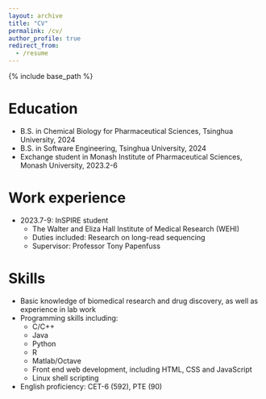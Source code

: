 ```yaml
---
layout: archive
title: "CV"
permalink: /cv/
author_profile: true
redirect_from:
  - /resume
---
```


{% include base_path %}

Education
======
* B.S. in Chemical Biology for Pharmaceutical Sciences, Tsinghua University, 2024 
* B.S. in Software Engineering, Tsinghua University, 2024 
* Exchange student in Monash Institute of Pharmaceutical Sciences, Monash University, 2023.2-6
<!-- * M.S. in Jekyll, GitHub University, 2014 -->
<!-- * Ph.D in Version Control Theory, GitHub University, 2018 (expected) -->

Work experience
======
* 2023.7-9: InSPIRE student
  * The Walter and Eliza Hall Institute of Medical Research (WEHI)
  * Duties included: Research on long-read sequencing
  * Supervisor: Professor Tony Papenfuss
  
Skills
======
* Basic knowledge of biomedical research and drug discovery, as well as experience in lab work
* Programming skills including:
  * C/C++
  * Java
  * Python
  * R
  * Matlab/Octave
  * Front end web development, including HTML, CSS and JavaScript
  * Linux shell scripting
* English proficiency: CET-6 (592), PTE (90)

<!-- Publications
======
  <ul>{% for post in site.publications %}
    {% include archive-single-cv.html %}
  {% endfor %}</ul> -->
  
<!-- Talks
======
  <ul>{% for post in site.talks %}
    {% include archive-single-talk-cv.html %}
  {% endfor %}</ul>
  
Teaching
======
  <ul>{% for post in site.teaching %}
    {% include archive-single-cv.html %}
  {% endfor %}</ul> -->
  
<!-- Service and leadership
======
* Currently signed in to 43 different slack teams -->
